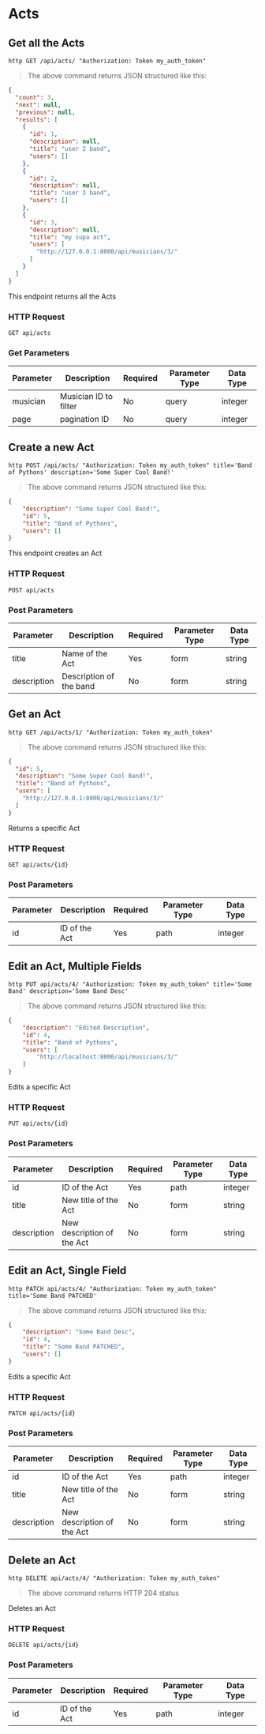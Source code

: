 # Acts

## Get all the Acts

```shell
http GET /api/acts/ "Authorization: Token my_auth_token"
```

> The above command returns JSON structured like this:

```json
{
  "count": 3,
  "next": null,
  "previous": null,
  "results": [
    {
      "id": 1,
      "description": null,
      "title": "user 2 band",
      "users": []
    },
    {
      "id": 2,
      "description": null,
      "title": "user 3 band",
      "users": []
    },
    {
      "id": 3,
      "description": null,
      "title": "my supa act",
      "users": [
        "http://127.0.0.1:8000/api/musicians/3/"
      ]
    }
  ]
}
```

This endpoint returns all the Acts

### HTTP Request

`GET api/acts`

### Get Parameters

Parameter | Description | Required | Parameter Type | Data Type
--------- | ----------- | -------- | -------------- | ---------
musician | Musician ID to filter | No | query | integer
page | pagination ID | No | query | integer

## Create a new Act

```shell
http POST /api/acts/ "Authorization: Token my_auth_token" title='Band of Pythons' description='Some Super Cool Band!'
```

> The above command returns JSON structured like this:

```json
{
    "description": "Some Super Cool Band!",
    "id": 5,
    "title": "Band of Pythons",
    "users": []
}
```

This endpoint creates an Act

### HTTP Request

`POST api/acts`

### Post Parameters

Parameter | Description | Required | Parameter Type | Data Type
--------- | ----------- | -------- | -------------- | ---------
title | Name of the Act | Yes | form | string
description | Description of the band | No | form | string

## Get an Act

```shell
http GET /api/acts/1/ "Authorization: Token my_auth_token"
```

> The above command returns JSON structured like this:

```json
{
  "id": 5,
  "description": "Some Super Cool Band!",
  "title": "Band of Pythons",
  "users": [
    "http://127.0.0.1:8000/api/musicians/3/"
  ]
}
```

Returns a specific Act

### HTTP Request

`GET api/acts/{id}`

### Post Parameters

Parameter | Description | Required | Parameter Type | Data Type
--------- | ----------- | -------- | -------------- | ---------
id | ID of the Act | Yes | path | integer

## Edit an Act, Multiple Fields

```shell
http PUT api/acts/4/ "Authorization: Token my_auth_token" title='Some Band' description='Some Band Desc'
```

> The above command returns JSON structured like this:

```json
{
    "description": "Edited Description",
    "id": 4,
    "title": "Band of Pythons",
    "users": [
        "http://localhost:8000/api/musicians/3/"
    ]
}
```

Edits a specific Act

### HTTP Request

`PUT api/acts/{id}`

### Post Parameters

Parameter | Description | Required | Parameter Type | Data Type 
--------- | ----------- | -------- | -------------- | ---------
id | ID of the Act | Yes | path | integer
title | New title of the Act | No | form | string
description | New description of the Act | No | form | string

## Edit an Act, Single Field

```shell
http PATCH api/acts/4/ "Authorization: Token my_auth_token" title='Some Band PATCHED'
```

> The above command returns JSON structured like this:

```json
{
    "description": "Some Band Desc",
    "id": 4,
    "title": "Some Band PATCHED",
    "users": []
}
```

Edits a specific Act

### HTTP Request

`PATCH api/acts/{id}`

### Post Parameters

Parameter | Description | Required | Parameter Type | Data Type
--------- | ----------- | -------- | -------------- | -----------
id | ID of the Act | Yes | path | integer
title | New title of the Act | No | form | string
description | New description of the Act | No | form | string

## Delete an Act

```shell
http DELETE api/acts/4/ "Authorization: Token my_auth_token"
```

> The above command returns HTTP 204 status

Deletes an Act

### HTTP Request

`DELETE api/acts/{id}`

### Post Parameters

Parameter | Description | Required | Parameter Type | Data Type
--------- | ----------- | -------- | -------------- | ---------
id | ID of the Act | Yes | path | integer

